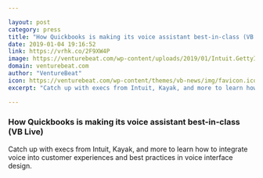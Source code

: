 ```yaml
---

layout: post
category: press
title: "How Quickbooks is making its voice assistant best-in-class (VB Live)"
date: 2019-01-04 19:16:52
link: https://vrhk.co/2F9XW4P
image: https://venturebeat.com/wp-content/uploads/2019/01/Intuit.GettyImages-597456540-1.jpg?fit=1024%2C683&strip=all
domain: venturebeat.com
author: "VentureBeat"
icon: https://venturebeat.com/wp-content/themes/vb-news/img/favicon.ico
excerpt: "Catch up with execs from Intuit, Kayak, and more to learn how to integrate voice into customer experiences and best practices in voice interface design."

---
```


### How Quickbooks is making its voice assistant best-in-class (VB Live)

Catch up with execs from Intuit, Kayak, and more to learn how to integrate voice into customer experiences and best practices in voice interface design.